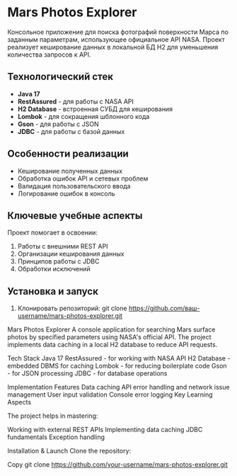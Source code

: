 # Mars Photos Explorer

Консольное приложение для поиска фотографий поверхности Марса по заданным параметрам, использующее официальное API NASA. Проект реализует кеширование данных в локальной БД H2 для уменьшения количества запросов к API.

## Технологический стек
- **Java 17**
- **RestAssured** - для работы с NASA API
- **H2 Database** - встроенная СУБД для кеширования
- **Lombok** - для сокращения шблонного кода
- **Gson** - для работы с JSON 
- **JDBC** - для работы с базой данных

## Особенности реализации
- Кеширование полученных данных
- Обработка ошибок API и сетевых проблем
- Валидация пользовательского ввода
- Логирование ошибок в консоль

## Ключевые учебные аспекты
Проект помогает в освоении:
1. Работы с внешними REST API
2. Организации кеширования данных
3. Принципов работы с JDBC
4. Обработки исключений

## Установка и запуск
1. Клонировать репозиторий:
   git clone https://github.com/ваш-username/mars-photos-explorer.git

Mars Photos Explorer
A console application for searching Mars surface photos by specified parameters using NASA's official API. The project implements data caching in a local H2 database to reduce API requests.

Tech Stack
Java 17
RestAssured - for working with NASA API
H2 Database - embedded DBMS for caching
Lombok - for reducing boilerplate code
Gson - for JSON processing
JDBC - for database operations

Implementation Features
Data caching
API error handling and network issue management
User input validation
Console error logging
Key Learning Aspects

The project helps in mastering:

Working with external REST APIs
Implementing data caching
JDBC fundamentals
Exception handling

Installation & Launch
Clone the repository:

Copy
git clone https://github.com/your-username/mars-photos-explorer.git
